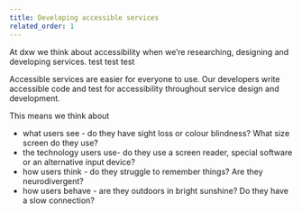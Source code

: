 ```yaml
---
title: Developing accessible services
related_order: 1
---
```

At dxw we think about accessibility when we’re researching, designing and developing services. test test test

Accessible services are easier for everyone to use. Our developers write accessible code and test for accessibility throughout service design and development. 

This means we think about

* what users see - do they have sight loss or colour blindness? What size screen do they use?
* the technology users use- do they use a screen reader, special software or an alternative input device?
* how users think - do they struggle to remember things? Are they neurodivergent?
* how users behave - are they outdoors in bright sunshine? Do they have a slow connection?